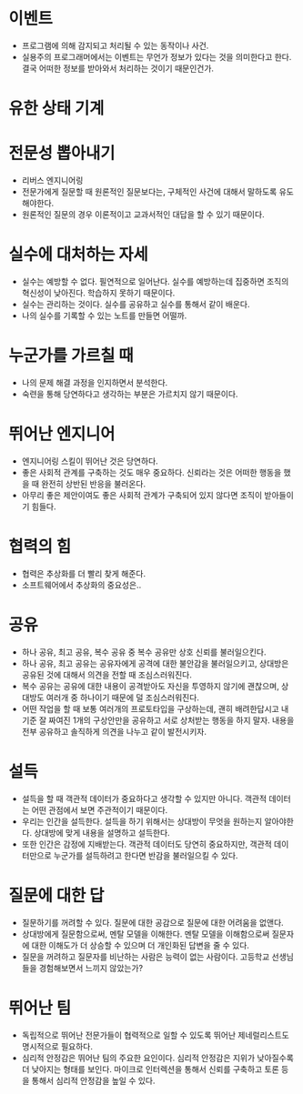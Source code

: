 # 이벤트

- 프로그램에 의해 감지되고 처리될 수 있는 동작이나 사건.
- 실용주의 프로그래머에서는 이벤트는 무언가 정보가 있다는 것을 의미한다고 한다. 결국 어떠한 정보를 받아와서 처리하는 것이기 때문인건가.

# 유한 상태 기계

# 전문성 뽑아내기

- 리버스 엔지니어링
- 전문가에게 질문할 때 원론적인 질문보다는, 구체적인 사건에 대해서 말하도록 유도해야한다.
- 원론적인 질문의 경우 이론적이고 교과서적인 대답을 할 수 있기 때문이다.

# 실수에 대처하는 자세

- 실수는 예방할 수 없다. 필연적으로 일어난다. 실수를 예방하는데 집중하면 조직의 혁신성이 낮아진다. 학습하지 못하기 때문이다.
- 실수는 관리하는 것이다. 실수를 공유하고 실수를 통해서 같이 배운다.
- 나의 실수를 기록할 수 있는 노트를 만들면 어떨까.

# 누군가를 가르칠 때

- 나의 문제 해결 과정을 인지하면서 분석한다.
- 숙련을 통해 당연하다고 생각하는 부분은 가르치지 않기 때문이다.

# 뛰어난 엔지니어

- 엔지니어링 스킬이 뛰어난 것은 당연하다.
- 좋은 사회적 관계를 구축하는 것도 매우 중요하다. 신뢰라는 것은 어떠한 행동을 했을 때 완전히 상반된 반응을 불러온다.
- 아무리 좋은 제안이여도 좋은 사회적 관계가 구축되어 있지 않다면 조직이 받아들이기 힘들다.

# 협력의 힘

- 협력은 추상화를 더 빨리 찾게 해준다.
- 소프트웨어에서 추상화의 중요성은..

# 공유

- 하나 공유, 최고 공유, 복수 공유 중 복수 공유만 상호 신뢰를 불러일으킨다.
- 하나 공유, 최고 공유는 공유자에게 공격에 대한 불안감을 불러일으키고, 상대방은 공유된 것에 대해서 의견을 전할 때 조심스러워진다.
- 복수 공유는 공유에 대한 내용이 공격받아도 자신을 투영하지 않기에 괜찮으며, 상대방도 여러개 중 하나이기 때문에 덜 조심스러워진다.
- 어떤 작업을 할 때 보통 여러개의 프로토타입을 구상하는데, 괜히 배려한답시고 내 기준 잘 짜여진 1개의 구상안만을 공유하고 서로 상처받는 행동을 하지 말자. 내용을 전부 공유하고 솔직하게 의견을 나누고 같이 발전시키자.

# 설득

- 설득을 할 때 객관적 데이터가 중요하다고 생각할 수 있지만 아니다. 객관적 데이터는 어떤 관점에서 보면 주관적이기 때문이다.
- 우리는 인간을 설득한다. 설득을 하기 위해서는 상대방이 무엇을 원하는지 알아야한다. 상대방에 맞게 내용을 설명하고 설득한다.
- 또한 인간은 감정에 지배받는다. 객관적 데이터도 당연히 중요하지만, 객관적 데이터만으로 누군가를 설득하려고 한다면 반감을 불러일으킬 수 있다.

# 질문에 대한 답

- 질문하기를 꺼려할 수 있다. 질문에 대한 공감으로 질문에 대한 어려움을 없앤다.
- 상대방에게 질문함으로써, 멘탈 모델을 이해한다. 멘탈 모델을 이해함으로써 질문자에 대한 이해도가 더 상승할 수 있으며 더 개인화된 답변을 줄 수 있다.
- 질문을 꺼려하고 질문자를 비난하는 사람은 능력이 없는 사람이다. 고등학교 선생님들을 경험해보면서 느끼지 않았는가?

# 뛰어난 팀

- 독립적으로 뛰어난 전문가들이 협력적으로 일할 수 있도록 뛰어난 제네럴리스트도 명시적으로 필요하다.
- 심리적 안정감은 뛰어난 팀의 주요한 요인이다. 심리적 안정감은 지위가 낮아질수록 더 낮아지는 형태를 보인다. 마이크로 인터렉션을 통해서 신뢰를 구축하고 토론 등을 통해서 심리적 안정감을 높일 수 있다.
